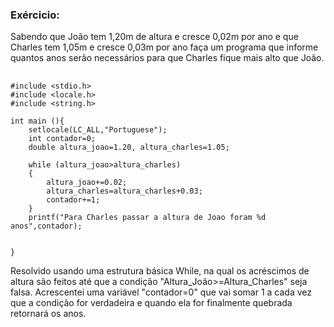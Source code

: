 
### Exércicio: 

Sabendo que João tem 1,20m de altura e cresce 0,02m por ano e que Charles tem 1,05m e cresce 0,03m por ano
faça um programa que informe quantos anos serão necessários para que Charles fique mais alto que João.

##

    #include <stdio.h>
    #include <locale.h>
    #include <string.h>

    int main (){
    	setlocale(LC_ALL,"Portuguese");
    	int contador=0;
    	double altura_joao=1.20, altura_charles=1.05;
    	
    	while (altura_joao>altura_charles)
    	{
    		altura_joao+=0.02;
    		altura_charles=altura_charles+0.03;
    		contador+=1;
    	}
    	printf("Para Charles passar a altura de Joao foram %d anos",contador);
    		
    
    }

Resolvido usando uma estrutura básica While, na qual os acréscimos de altura são feitos até que a condição "Altura_João>=Altura_Charles" seja falsa.
Acrescentei uma variável "contador=0" que vai somar 1 a cada vez que a condição for verdadeira e quando ela for finalmente quebrada retornará os anos.
